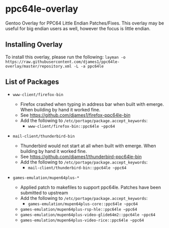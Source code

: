 # ppc64le-overlay
Gentoo Overlay for PPC64 Little Endian Patches/Fixes. This overlay may be useful for big endian users as well, however the focus is little endian.

## Installing Overlay
To install this overlay, please run the following:
`layman -o https://raw.githubusercontent.com/djames1/ppc64le-overlay/master/repository.xml -L -a ppc64le`

## List of Packages
* `www-client/firefox-bin`
    * Firefox crashed when typing in address bar when built with emerge. When building by hand it worked fine.
    * See https://github.com/djames1/firefox-ppc64le-bin
    * Add the following to `/etc/portage/package.accept_keywords`:
        * `www-client/firefox-bin::ppc64le ~ppc64`

* `mail-client/thunderbird-bin`
    * Thunderbird would not start at all when built with emerge. When building by hand it worked fine.
    * See https://github.com/djames1/thunderbird-ppc64le-bin
    * Add the following to `/etc/portage/package.accept_keywords`:
        * `mail-client/thunderbird-bin::ppc64le ~ppc64`

* `games-emulation/mupen64plus-*`
    * Applied patch to makefiles to support ppc64le. Patches have been submitted to upstream
    * Add the following to `/etc/portage/package.accept_keywords`:
        * `games-emulation/mupen64plus-core::ppc64le ~ppc64`
	* `games-emulation/mupen64plus-rsp-hle::ppc64le ~ppc64`
	* `games-emulation/mupen64plus-video-glide64m2::ppc64le ~ppc64`
	* `games-emulation/mupen64plus-video-rice::ppc64le ~ppc64`
